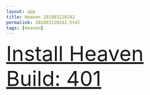 ```yaml
---
layout: app
title: Heaven 201803220242
permalink: 201803220242.html
tags: [Heaven]
---
```

<div class="pure-g">
    <div class="pure-u-1-1" style="font-size: 4em">
        <a class="pure-button-primary" href="itms-services://?action=download-manifest&url=https%3A%2F%2Flitsungyisigono.github.io%2FTestScript%2Fmanifests%2F201803220242.plist"><i class="fa fa-download" aria-hidden="true"></i>Install Heaven Build: 401</a>
    </div>
</div>